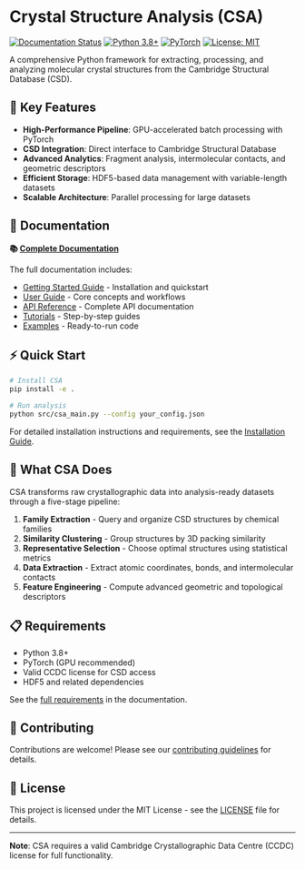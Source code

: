# Crystal Structure Analysis (CSA)

[![Documentation Status](https://readthedocs.org/projects/crystal-math/badge/?version=latest)](https://crystal-math.readthedocs.io/en/latest/?badge=latest)
[![Python 3.8+](https://img.shields.io/badge/python-3.8%2B-blue.svg)](https://www.python.org/downloads/)
[![PyTorch](https://img.shields.io/badge/PyTorch-GPU%20Accelerated-orange.svg)](https://pytorch.org/)
[![License: MIT](https://img.shields.io/badge/License-MIT-green.svg)](https://opensource.org/licenses/MIT)

A comprehensive Python framework for extracting, processing, and analyzing molecular crystal structures from the Cambridge Structural Database (CSD).

## 🚀 Key Features

- **High-Performance Pipeline**: GPU-accelerated batch processing with PyTorch
- **CSD Integration**: Direct interface to Cambridge Structural Database
- **Advanced Analytics**: Fragment analysis, intermolecular contacts, and geometric descriptors
- **Efficient Storage**: HDF5-based data management with variable-length datasets
- **Scalable Architecture**: Parallel processing for large datasets

## 📖 Documentation

**📚 [Complete Documentation](https://crystal-math.readthedocs.io/en/latest/index.html)**

The full documentation includes:
- [Getting Started Guide](https://crystal-math.readthedocs.io/en/latest/getting_started/index.html) - Installation and quickstart
- [User Guide](https://crystal-math.readthedocs.io/en/latest/user_guide/index.html) - Core concepts and workflows
- [API Reference](https://crystal-math.readthedocs.io/en/latest/api_reference/index.html) - Complete API documentation
- [Tutorials](https://crystal-math.readthedocs.io/en/latest/tutorials/index.html) - Step-by-step guides
- [Examples](https://crystal-math.readthedocs.io/en/latest/examples/index.html) - Ready-to-run code

## ⚡ Quick Start

```bash
# Install CSA
pip install -e .

# Run analysis
python src/csa_main.py --config your_config.json
```

For detailed installation instructions and requirements, see the [Installation Guide](https://crystal-math.readthedocs.io/en/latest/getting_started/installation.html).

## 🔬 What CSA Does

CSA transforms raw crystallographic data into analysis-ready datasets through a five-stage pipeline:

1. **Family Extraction** - Query and organize CSD structures by chemical families
2. **Similarity Clustering** - Group structures by 3D packing similarity
3. **Representative Selection** - Choose optimal structures using statistical metrics
4. **Data Extraction** - Extract atomic coordinates, bonds, and intermolecular contacts
5. **Feature Engineering** - Compute advanced geometric and topological descriptors

## 📋 Requirements

- Python 3.8+
- PyTorch (GPU recommended)
- Valid CCDC license for CSD access
- HDF5 and related dependencies

See the [full requirements](https://crystal-math.readthedocs.io/en/latest/getting_started/installation.html#requirements) in the documentation.

## 🤝 Contributing

Contributions are welcome! Please see our [contributing guidelines](https://crystal-math.readthedocs.io/en/latest/technical_details/index.html#contributing) for details.

## 📄 License

This project is licensed under the MIT License - see the [LICENSE](LICENSE) file for details.

---

**Note**: CSA requires a valid Cambridge Crystallographic Data Centre (CCDC) license for full functionality.
